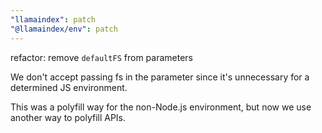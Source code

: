 ```yaml
---
"llamaindex": patch
"@llamaindex/env": patch
---
```


refactor: remove `defaultFS` from parameters

We don't accept passing fs in the parameter since it's unnecessary for a determined JS environment.

This was a polyfill way for the non-Node.js environment, but now we use another way to polyfill APIs.
